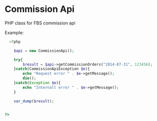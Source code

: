 Commission Api
=============

PHP class for FBS commission api

Example:

```php
  <?php

	$api = new CommissionApi();

	try{
		$result = $api->getCommissionOrders("2014-07-31", 123456);
	}catch(CommissionApiException $e){
		echo "Request error " . $e->getMessage();
		die();
	}catch(Exception $e){
		echo "Internall error " . $e->getMessage();
	}

	var_dump($result);


?>
```
